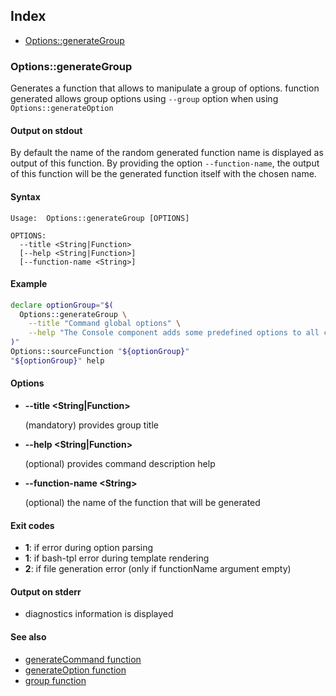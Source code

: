 ## Index

* [Options::generateGroup](#optionsgenerategroup)

### Options::generateGroup

Generates a function that allows to manipulate a group of options.
function generated allows group options using `--group` option when
using `Options::generateOption`

#### Output on stdout

By default the name of the random generated function name
is displayed as output of this function.
By providing the option `--function-name`, the output of this
function will be the generated function itself with the chosen name.

#### Syntax

```text
Usage:  Options::generateGroup [OPTIONS]

OPTIONS:
  --title <String|Function>
  [--help <String|Function>]
  [--function-name <String>]
```

#### Example

```bash
declare optionGroup="$(
  Options::generateGroup \
    --title "Command global options" \
    --help "The Console component adds some predefined options to all commands:"
)"
Options::sourceFunction "${optionGroup}"
"${optionGroup}" help
```

#### Options

* **--title \<String|Function\>**

  (mandatory) provides group title

* **--help \<String|Function\>**

  (optional) provides command description help

* **--function-name \<String\>**

  (optional) the name of the function that will be generated

#### Exit codes

* **1**: if error during option parsing
* **1**: if bash-tpl error during template rendering
* **2**: if file generation error (only if functionName argument empty)

#### Output on stderr

* diagnostics information is displayed

#### See also

* [generateCommand function](#/doc/guides/Options/generateCommand)
* [generateOption function](#/doc/guides/Options/generateOption)
* [group function](#/doc/guides/Options/functionGroup)
